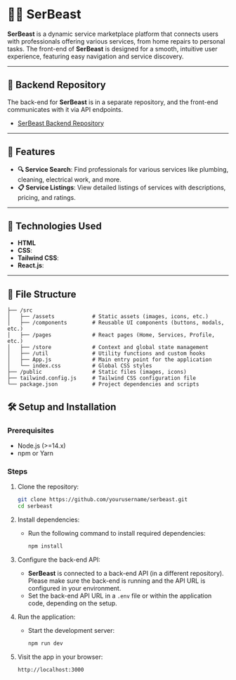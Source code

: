 # 🦸‍♂️ SerBeast

**SerBeast** is a dynamic service marketplace platform that connects users with professionals offering various services, from home repairs to personal tasks. The front-end of **SerBeast** is designed for a smooth, intuitive user experience, featuring easy navigation and service discovery.

---

## 🔗 Backend Repository

The back-end for **SerBeast** is in a separate repository, and the front-end communicates with it via API endpoints.

- [SerBeast Backend Repository](https://github.com/angelobracero/SerBeast_API)

---

## 🌟 Features

- **🔍 Service Search**: Find professionals for various services like plumbing, cleaning, electrical work, and more.
- **📋 Service Listings**: View detailed listings of services with descriptions, pricing, and ratings.

---

## 🚀 Technologies Used

- **HTML**
- **CSS**:
- **Tailwind CSS**:
- **React.js**:

---

## 📂 File Structure

```plaintext
├── /src
│   ├── /assets            # Static assets (images, icons, etc.)
│   ├── /components        # Reusable UI components (buttons, modals, etc.)
│   ├── /pages             # React pages (Home, Services, Profile, etc.)
│   ├── /store             # Context and global state management
│   ├── /util              # Utility functions and custom hooks
│   ├── App.js             # Main entry point for the application
│   └── index.css          # Global CSS styles
├── /public                # Static files (images, icons)
├── tailwind.config.js     # Tailwind CSS configuration file
└── package.json           # Project dependencies and scripts
```

## 🛠️ Setup and Installation

### Prerequisites
- Node.js (>=14.x)
- npm or Yarn

### Steps
1. Clone the repository:
   ```bash
   git clone https://github.com/yourusername/serbeast.git
   cd serbeast
   ```
2. Install dependencies:
   - Run the following command to install required dependencies:
     
     ```bash
     npm install
     ```
3. Configure the back-end API:
   - **SerBeast** is connected to a back-end API (in a different repository). Please make sure the back-end is running and the API URL is configured in your environment.
   - Set the back-end API URL in a `.env` file or within the application code, depending on the setup.

4. Run the application:
   - Start the development server:
     
     ```bash
     npm run dev
     ```
5. Visit the app in your browser:
   ```plaintext
   http://localhost:3000


